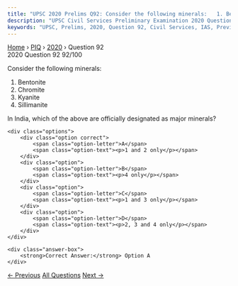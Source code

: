 ```yaml
---
title: "UPSC 2020 Prelims Q92: Consider the following minerals:   1. Bentonite   2. Chromit..."
description: "UPSC Civil Services Preliminary Examination 2020 Question 92 with options and answer"
keywords: "UPSC, Prelims, 2020, Question 92, Civil Services, IAS, Previous Year Questions"
---
```


<nav class="breadcrumb">
    <a href="../../">Home</a>
    <span>›</span>
    <a href="../">PIQ</a>
    <span>›</span>
    <a href="./">2020</a>
    <span>›</span>
    <span>Question 92</span>
</nav>

<div class="question-header">
    <div class="question-meta">
        <span class="year-badge">2020</span>
        <span class="question-number">Question 92</span>
        <span class="progress">92/100</span>
    </div>
    <div class="progress-bar">
        <div class="progress-fill" style="width: 92.0%"></div>
    </div>
</div>

<div class="question-content">
    <div class="question-text">
        <p>Consider the following minerals:</p>
<ol>
<li>Bentonite</li>
<li>Chromite</li>
<li>Kyanite</li>
<li>Sillimanite</li>
</ol>
<p>In India, which of the above are officially designated as major minerals?</p>
    </div>
    
    <div class="options">
        <div class="option correct">
            <span class="option-letter">A</span>
            <span class="option-text"><p>1 and 2 only</p></span>
        </div>
        <div class="option">
            <span class="option-letter">B</span>
            <span class="option-text"><p>4 only</p></span>
        </div>
        <div class="option">
            <span class="option-letter">C</span>
            <span class="option-text"><p>1 and 3 only</p></span>
        </div>
        <div class="option">
            <span class="option-letter">D</span>
            <span class="option-text"><p>2, 3 and 4 only</p></span>
        </div>
    </div>

    <div class="answer-box">
        <strong>Correct Answer:</strong> Option A
    </div>
</div>

<div class="question-nav">
    <a href="../q091-what-are-the-advantages-of-fertigation-in-agricult/" class="nav-btn prev">← Previous</a>
    <a href="../" class="nav-btn center">All Questions</a>
    <a href="../q093-with-reference-to-ocean-mean-temperature-omt-which/" class="nav-btn next">Next →</a>
</div>
